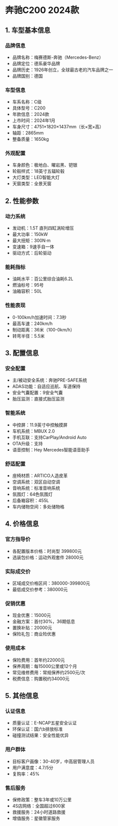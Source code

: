 # 奔驰C200 2024款

## 1. 车型基本信息
### 品牌信息
- 品牌名称：梅赛德斯-奔驰（Mercedes-Benz）
- 品牌定位：德系豪华品牌
- 品牌历史：1926年创立，全球最古老的汽车品牌之一
- 品牌国别：德国

### 车型信息
- 车系名称：C级
- 具体型号：C200
- 年款信息：2024款
- 上市时间：2024年1月
- 车身尺寸：4751×1820×1437mm（长×宽×高）
- 轴距：2865mm
- 整备质量：1650kg

### 外观配置
- 车身颜色：极地白、曜岩黑、钯银
- 轮毂样式：18英寸五辐轮毂
- 大灯类型：LED智能大灯
- 天窗类型：全景天窗

## 2. 性能参数
### 动力系统
- 发动机：1.5T 直列四缸涡轮增压
- 最大功率：150kW
- 最大扭矩：300N·m
- 变速箱：9速手自一体
- 驱动方式：后轮驱动

### 能耗指标
- 油耗水平：百公里综合油耗6.2L
- 燃油标号：95号
- 油箱容积：50L

### 性能表现
- 0-100km/h加速时间：7.3秒
- 最高车速：240km/h
- 制动距离：36米（100-0km/h）
- 转弯半径：5.5米

## 3. 配置信息
### 安全配置
- 主/被动安全系统：奔驰PRE-SAFE系统
- ADAS功能：自适应巡航、车道保持
- 安全气囊配置：9安全气囊
- 胎压监测：直接式胎压监测

### 智能系统
- 中控屏：11.9英寸中控触摸屏
- 车机系统：MBUX 2.0
- 手机互联：支持CarPlay/Android Auto
- OTA升级：支持
- 语音控制：Hey Mercedes智能语音助手

### 舒适配置
- 座椅材质：ARTICO人造皮革
- 空调系统：双区自动空调
- 音响系统：标准音响系统
- 氛围灯：64色氛围灯
- 后备箱容积：455L
- 车内储物空间：多处储物格

## 4. 价格信息
### 官方指导价
- 各配置版本价格：时尚型 399800元
- 选装包价格：运动外观套件 28000元

### 实际成交价
- 区域成交价格区间：380000-399800元
- 最低成交价参考：380000元

### 促销优惠
- 现金优惠：15000元
- 金融方案：首付30%，36期低息
- 置换补贴：20000元
- 保险礼包：商业险优惠

### 使用成本
- 保险费用：首年约22000元
- 保养周期：每15000公里或12个月
- 常见维修费用：常规保养约2500元/次
- 税费信息：购置税约34000元

## 5. 其他信息
### 认证信息
- 质量认证：E-NCAP五星安全认证
- 环保认证：国六b排放标准
- 碰撞测试结果：安全性能优异

### 用户群体
- 目标客户画像：30-40岁，中高层管理人员
- 用户满意度：4.7/5分
- 复购率：45%

### 售后服务
- 保修政策：整车3年或10万公里
- 4S店网络：全国超过600家
- 救援服务：24小时道路救援
- 增值服务：星徽管家服务